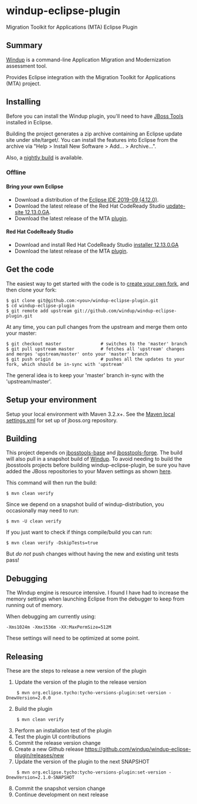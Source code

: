 windup-eclipse-plugin
=====================

Migration Toolkit for Applications (MTA) Eclipse Plugin

## Summary

[Windup](https://github.com/windup/windup) is a command-line Application Migration and Modernization assessment tool.

Provides Eclipse integration with the Migration Toolkit for Applications (MTA) project.

## Installing

Before you can install the Windup plugin, you'll need to have [JBoss Tools](http://tools.jboss.org/downloads/) installed in Eclipse.

Building the project generates a zip archive containing an Eclipse update site under site/target/. You can install the features into Eclipse from the archive via "Help > Install New Software > Add... > Archive...".

Also, a [nightly build](https://download.jboss.org/jbosstools/photon/snapshots/builds/windup-eclipse-plugin-NIGHTLY/latest/all/repo/) is available.

### Offline

#### Bring your own Eclipse

* Download a distribution of the [Eclipse IDE 2019-09 (4.12.0)](https://www.eclipse.org/downloads/).
* Download the latest release of the Red Hat CodeReady Studio [update-site 12.13.0.GA](https://tools.jboss.org/downloads/devstudio/2019-09/12.13.0.GA.html#zips).
* Download the latest release of the MTA [plugin](https://download.jboss.org/jbosstools/photon/stable/updates/rhamt).

#### Red Hat CodeReady Studio

* Download and install Red Hat CodeReady Studio [installer 12.13.0.GA](https://tools.jboss.org/downloads/devstudio/2019-09/12.13.0.GA.html#direct_download)
* Download the latest release of the MTA [plugin](https://download.jboss.org/jbosstools/photon/stable/updates/rhamt).


## Get the code

The easiest way to get started with the code is to [create your own fork](http://help.github.com/forking/), 
and then clone your fork:

    $ git clone git@github.com:<you>/windup-eclipse-plugin.git
    $ cd windup-eclipse-plugin
    $ git remote add upstream git://github.com/windup/windup-eclipse-plugin.git
	
At any time, you can pull changes from the upstream and merge them onto your master:

    $ git checkout master               # switches to the 'master' branch
    $ git pull upstream master          # fetches all 'upstream' changes and merges 'upstream/master' onto your 'master' branch
    $ git push origin                   # pushes all the updates to your fork, which should be in-sync with 'upstream'

The general idea is to keep your 'master' branch in-sync with the
'upstream/master'.

## Setup your environment

Setup your local environment with Maven 3.2.x+. See the [Maven local settings.xml](https://developer.jboss.org/wiki/MavenGettingStarted-Developers) for set up of jboss.org repository.

## Building

This project depends on [jbosstools-base](https://github.com/jbosstools/jbosstools-base) and [jbosstools-forge](https://github.com/jbosstools/jbosstools-forge). The build will also pull in a snapshot build of [Windup](https://github.com/windup/windup). To avoid needing to build the jbosstools projects before building windup-eclipse-plugin,
be sure you have added the JBoss repositories to your Maven settings as shown [here](https://raw.githubusercontent.com/windup/windup/master/build/settings.xml).

This command will then run the build:

    $ mvn clean verify

Since we depend on a snapshot build of windup-distribution, you occasionally may need to run:

    $ mvn -U clean verify

If you just want to check if things compile/build you can run:

    $ mvn clean verify -DskipTests=true

But *do not* push changes without having the new and existing unit tests pass!

## Debugging

The Windup engine is resource intensive.  I found I have had to increase the memory settings when
launching Eclipse from the debugger to keep from running out of memory.

When debugging am currently using:
	
    -Xms1024m -Xmx1536m -XX:MaxPermSize=512M

These settings will need to be optimized at some point.

## Releasing

These are the steps to release a new version of the plugin

1. Update the version of the plugin to the release version
```
    $ mvn org.eclipse.tycho:tycho-versions-plugin:set-version -DnewVersion=2.0.0
```
2. Build the plugin
```
    $ mvn clean verify
```
3. Perform an installation test of the plugin
4. Test the plugin UI contributions
5. Commit the release version change
6. Create a new Github release https://github.com/windup/windup-eclipse-plugin/releases/new
7. Update the version of the plugin to the next SNAPSHOT
```
    $ mvn org.eclipse.tycho:tycho-versions-plugin:set-version -DnewVersion=2.1.0-SNAPSHOT
```
8. Commit the snapshot version change
9. Continue development on next release
